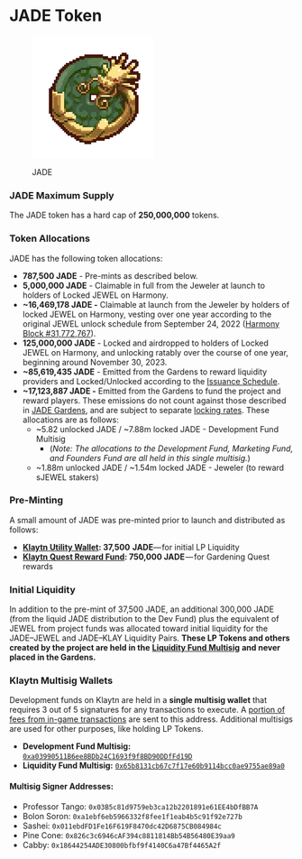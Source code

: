 # JADE Token

<figure><img src="../../.gitbook/assets/jade_coin_v1-1_scaled_3x_pngcrushed.png" alt=""><figcaption><p>JADE</p></figcaption></figure>

### JADE Maximum Supply

The JADE token has a hard cap of **250,000,000** tokens.

### **Token Allocations**

JADE has the following token allocations:

* **787,500 JADE** - Pre-mints as described below.
* **5,000,000 JADE** - Claimable in full from the Jeweler at launch to holders of Locked JEWEL on Harmony.
* **\~16,469,178 JADE -** Claimable at launch from the Jeweler by holders of locked JEWEL on Harmony, vesting over one year according to the original JEWEL unlock schedule from September 24, 2022 ([Harmony Block #31,772,767](https://explorer.harmony.one/block/31772767)).
* **125,000,000 JADE** - Locked and airdropped to holders of Locked JEWEL on Harmony, and unlocking ratably over the course of one year, beginning around November 30, 2023.
* **\~85,619,435 JADE** - Emitted from the Gardens to reward liquidity providers and Locked/Unlocked according to the [Issuance Schedule](../the-gardens/jade-gardens.md#issuance-schedule).
* **\~17,123,887 JADE -** Emitted from the Gardens to fund the project and reward players. These emissions do not count against those described in [JADE Gardens](../the-gardens/jade-gardens.md), and are subject to separate [locking rates](../the-gardens/#allocations-and-rewards). These allocations are as follows:
  * \~5.82 unlocked JADE / \~7.88m locked JADE - Development Fund Multisig
    * (_Note: The allocations to the Development Fund, Marketing Fund, and Founders Fund are all held in this single multisig._)
  * \~1.88m unlocked JADE / \~1.54m locked JADE - Jeweler (to reward sJEWEL stakers)

### **Pre-Minting**

A small amount of JADE was pre-minted prior to launch and distributed as follows:

* [**Klaytn Utility Wallet**](https://scope.klaytn.com/account/0xfECBd8Dd13fB958594Ad5d22d477786622A58Bca)**: 37,500  JADE**— for initial LP Liquidity
* [**Klaytn Quest Reward Fund**](https://scope.klaytn.com/account/0x24D557a1C580ec8B78E6e0de910df5E0CE090049)**: 750,000 JADE** — for Gardening Quest rewards

### **Initial Liquidity**

In addition to the pre-mint of 37,500 JADE, an additional 300,000 JADE (from the liquid JADE distribution to the Dev Fund) plus the equivalent of JEWEL from project funds was allocated toward initial liquidity for the JADE–JEWEL and JADE–KLAY Liquidity Pairs. **These LP Tokens and others created by the project are held in the** [**Liquidity Fund Multisig**](https://scope.klaytn.com/account/0x65b8131cb67c7f17e60b9114bcc0ae9755ae89a0) **and never placed in the Gardens.**

### **Klaytn Multisig Wallets**

Development funds on Klaytn are held in a **single multisig wallet** that requires 3 out of 5 signatures for any transactions to execute. A [portion of fees from in-game transactions](./#transactions-and-fee-distribution) are sent to this address. Additional multisigs are used for other purposes, like holding LP Tokens.

* **Development Fund Multisig:** [`0xa03990511B6ee8BDb24C1693f9f8BD90DDfFd19D`](https://scope.klaytn.com/account/0xa03990511B6ee8BDb24C1693f9f8BD90DDfFd19D)
* **Liquidity Fund Multisig:** [`0x65b8131cb67c7f17e60b9114bcc0ae9755ae89a0`](https://scope.klaytn.com/account/0x65b8131cb67c7f17e60b9114bcc0ae9755ae89a0)

#### **Multisig Signer Addresses:**

* Professor Tango: `0x03B5c81d9759eb3ca12b2201891e61EE4bDfBB7A`
* Bolon Soron: `0xa1ebf6eb5966332f8fee1f1eab4b5c91f92e727b`&#x20;
* Sashei: `0x011ebdFD1Fe16F619F8470dc42D6875CB084984c`
* Pine Cone: `0x826c3c6946cAF394c8811814Bb54B56480E39aa9`
* Cabby: `0x18644254ADE30800bfbf9f4140C6a47Bf4465A2f`
